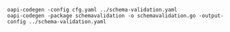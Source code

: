     oapi-codegen -config cfg.yaml ../schema-validation.yaml
    oapi-codegen -package schemavalidation -o schemavalidation.go -output-config ../schema-validation.yaml